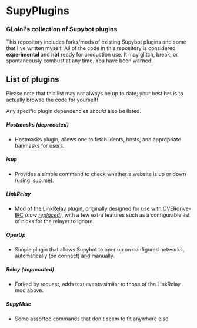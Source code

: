 # SupyPlugins
### GLolol's collection of Supybot plugins

This repository includes forks/mods of existing Supybot plugins and some that I've written myself. All of the code in this repository is considered **experimental** and **not** ready for production use. It may glitch, break, or spontaneously combust at any time. You have been warned!

## List of plugins
Please note that this list may not always be up to date; your best bet is to actually browse the code for yourself!

Any specific plugin dependencies *should* also be listed.

##### Hostmasks *(deprecated)*
- Hostmasks plugin, allows one to fetch idents, hosts, and appropriate banmasks for users.

##### Isup
- Provides a simple command to check whether a website is up or down (using isup.me).

##### LinkRelay
- Mod of the [LinkRelay](https://github.com/ProgVal/Supybot-plugins/tree/master/LinkRelay) plugin, originally designed for use with [OVERdrive-IRC](http://overdrive.pw/) *(now [replaced](https://github.com/somasonic/ruby-relay))*, with a few extra features such as a configurable list of nicks for the relayer to ignore.

##### OperUp
- Simple plugin that allows Supybot to oper up on configured networks, automatically (on connect) and manually.

##### Relay *(deprecated)*
- Forked by request, adds text events similar to those of the LinkRelay mod above.

##### SupyMisc
- Some assorted commands that don't seem to fit anywhere else.
